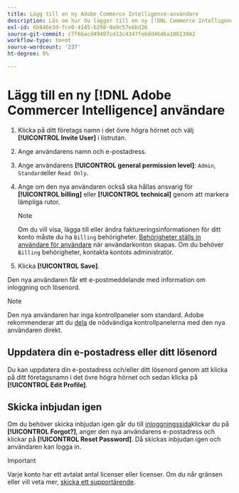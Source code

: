 ```yaml
---
title: Lägg till en ny Adobe Commerce Intelligence-användare
description: Läs om hur du lägger till en ny [!DNL Commerce Intelligence] och hur du uppdaterar ditt användarnamn eller lösenord.
exl-id: 6b846e3d-fce0-4145-b298-9a9c57e6bd26
source-git-commit: c7f6bacd49487cd13c4347fe6dd46d6a10613942
workflow-type: tm+mt
source-wordcount: '237'
ht-degree: 0%

---
```


# Lägg till en ny [!DNL Adobe Commercer Intelligence] användare

1. Klicka på ditt företags namn i det övre högra hörnet och välj **[!UICONTROL Invite User]** i listrutan.
1. Ange användarens namn och e-postadress.
1. Ange användarens **[!UICONTROL general permission level]**: `Admin`, `Standard`eller `Read Only`.
1. Ange om den nya användaren också ska hållas ansvarig för **[!UICONTROL billing]** eller **[!UICONTROL technical]** genom att markera lämpliga rutor.

   >[!NOTE]
   >
   >Om du vill visa, lägga till eller ändra faktureringsinformationen för ditt konto måste du ha `Billing` behörigheter. [Behörigheter ställs in användare för användare](../../administrator/user-management/user-management.md) när användarkonton skapas. Om du behöver `Billing` behörigheter, kontakta kontots administratör.

1. Klicka **[!UICONTROL Save]**.

Den nya användaren får ett e-postmeddelande med information om inloggning och lösenord.

>[!NOTE]
>
>Den nya användaren har inga kontrollpaneler som standard. Adobe rekommenderar att du [dela](../../data-user/dashboards/share-dashboard-with-users.md) de nödvändiga kontrollpanelerna med den nya användaren direkt.

## Uppdatera din e-postadress eller ditt lösenord

Du kan uppdatera din e-postadress och/eller ditt lösenord genom att klicka på ditt företagsnamn i det övre högra hörnet och sedan klicka på **[!UICONTROL Edit Profile]**.

## Skicka inbjudan igen

Om du behöver skicka inbjudan igen går du till [inloggningssida](https://dashboard.rjmetrics.com/v2/session/create)klickar du på **[!UICONTROL Forgot?]**, anger den nya användarens e-postadress och klickar på **[!UICONTROL Reset Password]**. Då skickas inbjudan igen och användaren kan logga in.

>[!IMPORTANT]
>
>Varje konto har ett avtalat antal licenser eller licenser. Om du når gränsen eller vill veta mer, [skicka ett supportärende](https://experienceleague.adobe.com/docs/commerce-knowledge-base/kb/troubleshooting/miscellaneous/mbi-service-policies.html).
